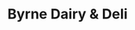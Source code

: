 ---
title: "Byrne Dairy & Deli"
url: /rochester/byrne-dairy-and-deli-chili-avenue/
shop: convenience
---